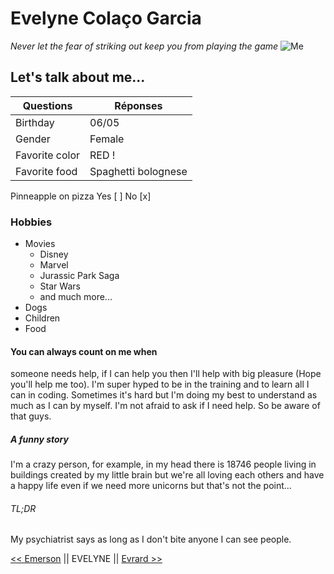 # Evelyne Colaço Garcia
*Never let the fear of striking out keep you from playing the game*
![Me](https://media-exp1.licdn.com/dms/image/C4E03AQGe5ZIdRPAbhQ/profile-displayphoto-shrink_800_800/0/1620902215163?e=1627516800&v=beta&t=hdO8LBXx5v7BtN3RH-p-eRBm4TMLh1TOAE2CnrGH1JY)

## Let's talk about me...

Questions | Réponses
----------|---------
Birthday | 06/05   
Gender | Female
Favorite color | RED !
Favorite food | Spaghetti bolognese


Pinneapple on pizza Yes [ ] No [x]


### Hobbies

* Movies
	* Disney
	* Marvel
	* Jurassic Park Saga
	* Star Wars
	* and much more...
* Dogs
* Children
* Food

#### You can always count on me when

someone needs help, if I can help you then I'll help with big pleasure (Hope you'll help me too).
I'm super hyped to be in the training and to learn all I can in coding.
Sometimes it's hard but I'm doing my best to understand as much as I can by myself. I'm not afraid to ask if I need help. So be aware of that guys.

##### A funny story
I'm a crazy person, for example, in my head there is 18746 people living in buildings created by my little brain but we're all loving each others and have a happy life even if we need more unicorns but that's not the point...

###### TL;DR
My psychiatrist says as long as I don't bite anyone I can see people.

[<< Emerson](https://github.com/Hallomoto-beta/challenge-markdown/blob/main/markdown.md) || EVELYNE || [Evrard >>](https://github.com/evrardsibo/challenge-markdown/tree/chall)
